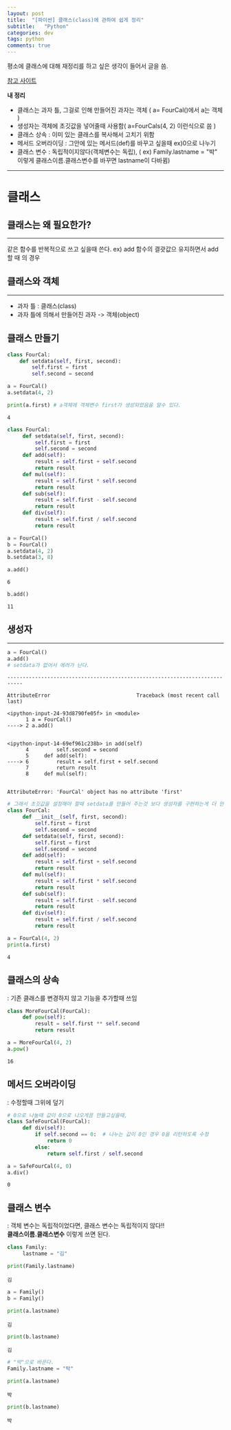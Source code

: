```yaml
---
layout: post
title:  "[파이썬] 클래스(class)에 관하여 쉽게 정리"
subtitle:   "Python"
categories: dev
tags: python
comments: true
---
```


평소에 클래스에 대해 재정리를 하고 싶은 생각이 들어서 글을 씀.  
  
[참고 사이트](https://wikidocs.net/28#_1)  
  
**내 정리**
- 클래스는 과자 틀, 그걸로 인해 만들어진 과자는 객체 ( a= FourCal()에서 a는 객체 )
- 생성자는 객체에 초깃값을 넣어줄때 사용함( a=FourCals(4, 2) 이런식으로 씀 )
- 클래스 상속 : 이미 있는 클래스를 복사해서 고치기 위함
- 메서드 오버라이딩 : 그안에 있는 메서드(def)를 바꾸고 싶을때 ex)0으로 나누기
- 클래스 변수 : 독립적이지않다(객체변수는 독립), ( ex) Family.lastname = "박" 이렇게 클래스이름.클래스변수를 바꾸면 lastname이 다바뀜)

---

# 클래스
  

## 클래스는 왜 필요한가?
---
같은 함수를 반복적으로 쓰고 싶을때 쓴다. ex) add 함수의 결괏값으 유지하면서 add 할 때 의 경우
  

## 클래스와 객체
---
- 과자 틀 : 클래스(class)
- 과자 틀에 의해서 만들어진 과자 -> 객체(object)

## 클래스 만들기
  

```python
class FourCal:
    def setdata(self, first, second):
        self.first = first
        self.second = second
```


```python
a = FourCal()
a.setdata(4, 2)
```


```python
print(a.first) # a객체에 객체변수 first가 생성되었음을 알수 있다.
```

    4
    


```python
class FourCal:
     def setdata(self, first, second):
         self.first = first
         self.second = second
     def add(self):
         result = self.first + self.second
         return result
     def mul(self):
         result = self.first * self.second
         return result
     def sub(self):
         result = self.first - self.second
         return result
     def div(self):
         result = self.first / self.second
         return result

```


```python
a = FourCal()
b = FourCal()
a.setdata(4, 2)
b.setdata(3, 8)
```


```python
a.add()
```




    6




```python
b.add()
```




    11



## 생성자
---


```python
a = FourCal()
a.add()
# setdata가 없어서 에러가 난다.
```


    ---------------------------------------------------------------------------

    AttributeError                            Traceback (most recent call last)

    <ipython-input-24-93d8790fe05f> in <module>
          1 a = FourCal()
    ----> 2 a.add()
    

    <ipython-input-14-69ef961c238b> in add(self)
          4         self.second = second
          5     def add(self):
    ----> 6         result = self.first + self.second
          7         return result
          8     def mul(self):
    

    AttributeError: 'FourCal' object has no attribute 'first'



```python
# 그래서 초깃값을 설정해야 할때 setdata를 만들어 주는것 보다 생성자를 구현하는게 더 안전한 방법이다.
class FourCal:
     def __init__(self, first, second):
         self.first = first
         self.second = second
     def setdata(self, first, second):
         self.first = first
         self.second = second
     def add(self):
         result = self.first + self.second
         return result
     def mul(self):
         result = self.first * self.second
         return result
     def sub(self):
         result = self.first - self.second
         return result
     def div(self):
         result = self.first / self.second
         return result

```


```python
a = FourCal(4, 2)
print(a.first)
```

    4
    

## 클래스의 상속
: 기존 클래스를 변경하지 않고 기능을 추가할때 쓰임


```python
class MoreFourCal(FourCal):
     def pow(self):
         result = self.first ** self.second
         return result

```


```python
a = MoreFourCal(4, 2)
a.pow()
```




    16



## 메서드 오버라이딩
: 수정할때 그위에 덮기


```python
# 0으로 나눌때 값이 0으로 나오게끔 만들고싶을때,
class SafeFourCal(FourCal):
     def div(self):
         if self.second == 0:  # 나누는 값이 0인 경우 0을 리턴하도록 수정
             return 0
         else:
             return self.first / self.second


```


```python
a = SafeFourCal(4, 0)
a.div()
```




    0



## 클래스 변수
: 객체 변수는 독립적이었다면, 클래스 변수는 독립적이지 않다!!  
**클래스이름.클래스변수** 이렇게 쓰면 된다.


```python
class Family:
     lastname = "김"

```


```python
print(Family.lastname)
```

    김
    


```python
a = Family()
b = Family()
```


```python
print(a.lastname)
```

    김
    


```python
print(b.lastname)
```

    김
    


```python
# "박"으로 바꾼다.
Family.lastname = "박"
```


```python
print(a.lastname)
```

    박
    


```python
print(b.lastname)
```

    박
    
